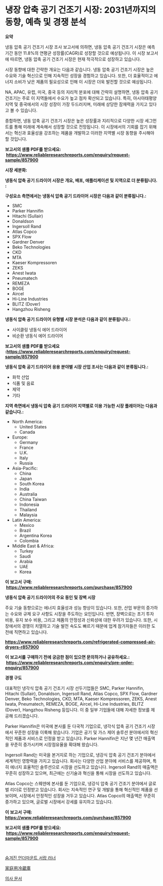 <p><h1>냉장 압축 공기 건조기 시장: 2031년까지의 동향, 예측 및 경쟁 분석</h1></p><p><strong>요약</strong></p>
<p><p>냉동 압축 공기 건조기 시장 조사 보고서에 의하면, 냉동 압축 공기 건조기 시장은 예측 기간 동안 11.8%의 연평균 성장률(CAGR)로 성장할 것으로 예상됩니다. 이 시장 보고서에 따르면, 냉동 압축 공기 건조기 시장은 현재 적극적으로 성장하고 있습니다.</p><p>시장 동향에 대한 간략한 개요는 다음과 같습니다. 냉동 압축 공기 건조기 시장은 높은 수요와 기술 혁신으로 인해 지속적인 성장을 경험하고 있습니다. 또한, 더 효율적이고 에너지 소비가 낮은 제품의 필요성으로 인해 이 시장은 더욱 발전할 것으로 예상됩니다.</p><p>NA, APAC, 유럽, 미국, 중국 등의 지리적 분포에 대해 간략히 설명하면, 냉동 압축 공기 건조기는 주로 이 지역들에서 수요가 높고 점차 확산되고 있습니다. 특히, 아시아태평양 지역 및 중국에서의 시장 성장이 가장 두드러지며, 미래에 상당한 잠재력을 가지고 있다고 볼 수 있습니다.</p><p>종합하면, 냉동 압축 공기 건조기 시장은 높은 성장률과 지리적으로 다양한 시장 세그먼트를 통해 미래에 계속해서 성장할 것으로 전망됩니다. 이 시장에서의 기회를 잡기 위해서는 혁신과 효율성을 강조하는 제품을 개발하고 이러한 지역별 시장 동향을 주시해야 할 것입니다.</p></p>
<p><strong>보고서의 샘플 PDF를 받으세요: &nbsp;<a href="https://www.reliableresearchreports.com/enquiry/request-sample/857900">https://www.reliableresearchreports.com/enquiry/request-sample/857900</a></strong></p>
<p><strong>시장 세분화:</strong></p>
<p><strong> 냉동식 압축 공기 드라이어 시장은 개요, 배포, 애플리케이션 및 지역으로 더 분류됩니다. :</strong></p>
<p><strong>구성요소 측면에서는 냉동식 압축 공기 드라이어 시장은 다음과 같이 분류됩니다.:</strong></p>
<p><ul><li>SMC</li><li>Parker Hannifin</li><li>Hitachi (Sullair)</li><li>Donaldson</li><li>Ingersoll Rand</li><li>Atlas Copco</li><li>SPX Flow</li><li>Gardner Denver</li><li>Beko Technologies</li><li>CKD</li><li>MTA</li><li>Kaeser Kompressoren</li><li>ZEKS</li><li>Anest Iwata</li><li>Pneumatech</li><li>REMEZA</li><li>BOGE</li><li>Aircel</li><li>Hi-Line Industries</li><li>BLITZ (Dover)</li><li>Hangzhou Risheng</li></ul></p>
<p><strong> 냉동식 압축 공기 드라이어 유형별 시장 분석은 다음과 같이 분류됩니다.:</strong></p>
<p><ul><li>사이클링 냉동식 에어 드라이어</li><li>비순환 냉동식 에어 드라이어</li></ul></p>
<p><strong>보고서의 샘플 PDF를 받으세요 :<a href="https://www.reliableresearchreports.com/enquiry/request-sample/857900">https://www.reliableresearchreports.com/enquiry/request-sample/857900</a></strong></p>
<p><strong> 냉동식 압축 공기 드라이어 응용 분야별 시장 산업 조사는 다음과 같이 분류됩니다.:</strong></p>
<p><ul><li>화학 산업</li><li>식품 및 음료</li><li>제약</li><li>기타</li></ul></p>
<p><strong>지역 측면에서 냉동식 압축 공기 드라이어 지역별로 이용 가능한 시장 플레이어는 다음과 같습니다.:</strong></p>
<p><ul>
    <li>
        North America:
        <ul>
            <li>United States</li>
            <li>Canada</li>
        </ul>
    </li>
    <li>
        Europe:
        <ul>
            <li>Germany</li>
            <li>France</li>
            <li>U.K.</li>
            <li>Italy</li>
            <li>Russia</li>
        </ul>
    </li>
    <li>
        Asia-Pacific:
        <ul>
            <li>China</li>
            <li>Japan</li>
            <li>South Korea</li>
            <li>India</li>
            <li>Australia</li>
            <li>China Taiwan</li>
            <li>Indonesia</li>
            <li>Thailand</li>
            <li>Malaysia</li>
        </ul>
    </li>
    <li>
        Latin America:
        <ul>
            <li>Mexico</li>
            <li>Brazil</li>
            <li>Argentina Korea</li>
            <li>Colombia</li>
        </ul>
    </li>
    <li>
        Middle East & Africa:
        <ul>
            <li>Turkey</li>
            <li>Saudi</li>
            <li>Arabia</li>
            <li>UAE</li>
            <li>Korea</li>
        </ul>
    </li>
    </ul></p>
<p><strong>이 보고서 구매: &nbsp;<a href="https://www.reliableresearchreports.com/purchase/857900">https://www.reliableresearchreports.com/purchase/857900</a></strong></p>
<p><strong>냉동식 압축 공기 드라이어의 주요 동인 및 장벽 시장</strong></p>
<p><p>주요 기술 동향으로는 에너지 효율성과 성능 향상이 있습니다. 또한, 산업 부문의 증가하는 수요와 규제 요구 사항도 시장을 주도하는 요인입니다. 반면, 장벽으로는 초기 투자 비용, 유지 보수 비용, 그리고 제품의 안정성과 신뢰성에 대한 우려가 있습니다. 또한, 시장에서의 경쟁이 치열하고 기술 발전 속도도 빠르기 때문에 업계 참가자들은 이러한 도전에 직면하고 있습니다.</p></p>
<p><strong><a href="https://www.reliableresearchreports.com/refrigerated-compressed-air-dryers-r857900">https://www.reliableresearchreports.com/refrigerated-compressed-air-dryers-r857900</a></strong></p>
<p><strong>이 보고서를 구매하기 전에 궁금한 점이 있으면 문의하거나 공유하세요.: &nbsp;<a href="https://www.reliableresearchreports.com/enquiry/pre-order-enquiry/857900">https://www.reliableresearchreports.com/enquiry/pre-order-enquiry/857900</a></strong></p>
<p><strong>경쟁 구도</strong></p>
<p><p>대표적인 냉각식 압축 공기 건조기 시장 선두기업들은 SMC, Parker Hannifin, Hitachi (Sullair), Donaldson, Ingersoll Rand, Atlas Copco, SPX Flow, Gardner Denver, Beko Technologies, CKD, MTA, Kaeser Kompressoren, ZEKS, Anest Iwata, Pneumatech, REMEZA, BOGE, Aircel, Hi-Line Industries, BLITZ (Dover), Hangzhou Risheng 등입니다. 이 중 일부 기업들에 대해 자세한 정보를 제공해 드리겠습니다.</p><p>Parker Hannifin은 미국에 본사를 둔 다국적 기업으로, 냉각식 압축 공기 건조기 시장에서 꾸준한 성장을 이룩해 왔습니다. 기업은 공기 및 가스 제어 솔루션 분야에서의 혁신적인 제품과 서비스로 인정을 받고 있습니다. Parker Hannifin은 지난 몇 년간 매출액을 꾸준히 증가시키며 시장점유율을 확대해 왔습니다.</p><p>Ingersoll Rand는 미국을 본거지로 하는 기업으로, 냉강식 압축 공기 건조기 분야에서 세계적인 영향력을 가지고 있습니다. 회사는 다양한 산업 분야에 서비스를 제공하며, 특히 에너지 효율적인 솔루션으로 시장을 선도하고 있습니다. Ingersoll Rand의 매출액은 꾸준히 성장하고 있으며, 최근에는 신기술과 혁신을 통해 시장을 선도하고 있습니다.</p><p>Atlas Copco는 스웨덴에 본사를 둔 기업으로, 냉강식 압축 공기 건조기 분야에서 글로벌 리더로 인정받고 있습니다. 회사는 지속적인 연구 및 개발을 통해 혁신적인 제품을 선보이며, 시장에서 안정적인 성장을 거두고 있습니다. Atlas Copco의 매출액은 꾸준히 증가하고 있으며, 글로벌 시장에서 강세를 유지하고 있습니다.</p></p>
<p><strong>이 보고서 구매: &nbsp; <a href="https://www.reliableresearchreports.com/purchase/857900">https://www.reliableresearchreports.com/purchase/857900</a></strong></p>
<p><strong>보고서의 샘플 PDF를 받으세요: &nbsp;<a href="https://www.reliableresearchreports.com/enquiry/request-sample/857900">https://www.reliableresearchreports.com/enquiry/request-sample/857900</a></strong><strong></strong></p>
<p>&nbsp;</p>
<p><p><a href="https://github.com/fernandotryO5lson96765/Market-Research-Report-List-1/blob/main/436899919372.md">숨겨진 언더마운트 서랍 러너</a></p><p><a href="https://github.com/EmoryYundt1935/Market-Research-Report-List-1/blob/main/800355920878.md">家庭用冷蔵庫</a></p><p><a href="https://github.com/CliftonFisher9067/Market-Research-Report-List-1/blob/main/114171519371.md">의사 문서</a></p></p>